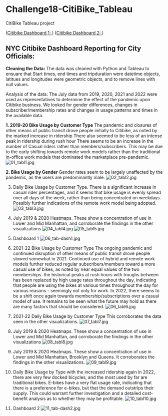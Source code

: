 # Challenge18-CitiBike_Tableau
 CitiBike Tableau project



([Citibike Dashboard 1: ](https://public.tableau.com/app/profile/david.kramer1831/viz/2019-20book/Dashboard1?publish=yes))
([Citibike Dashboard 2: ](https://public.tableau.com/app/profile/david.kramer1831/viz/202122CitibikeDashboard2/Dashboard1?publish=yes))

## <b><div>NYC Citibike Dashboard Reporting for City Officials:</div></b>

<b> Cleaning the Data:</b>
The data was cleaned with Python and Tableau to ensuare that Start times, end times and tripduration were datetime objects, latitues and longitudes were geometric objects, and to remove lines with null values.

Analysis of the data:
The July data from 2019, 2020, 2021 and 2022 were used as representatives to determine the effect of the pandemic upon Citibike business.  We looked for gender differences, changes in subscriber/membership rates and changes in usage patterns and times in the available data.

<b>1.  2019-20 Bike Usage by Customer Type</b>
The pandemic and closures of other means of public transit drove people initially to Citibike, as noted by the marked increase in ridership
There also seemed to be less of an intense peak in ridership during rush hour
There seems to be an increase in the number of Casual riders rather than members/subscribers.  This may be due to the early shifting towards remote work models rather than the traditional in-office work models that dominated the marketplace pre-pandemic.
![01_tabl1.jpg](Images/01_tabl1.jpg)



<b>2.  Bike Usage by Gender</b>
Gender rates seem to be largely unaffected by the pandemic, as the users are predominantly male.
![02_tabl2.jpg](Images/02_tabl2.jpg)




3.  Daily Bike Usage by Customer Type.
There is a significant increase in casual rider percentages, and it seems that bike usage is evenly spread over all days of the week, rather than being concentrated on weekdays.  Possibly further indications of the remote work model being adopted.
![03_tabl3.jpg](Images/03_tabl3.jpg)




4.  July 2019 & 2020 Heatmaps.
These show a concentration of use in Lower and Mid Manhattan, and corroborate the findings in the other visualizations
![04_tabl4.jpg](Images/04_tabl4.jpg)
![05_tabl5.jpg](Images/05_tabl5.jpg)




5.  Dashboard 1
![06_tab-dash1.jpg](Images/06_tab-dash1.jpg)




6.  2021-22 Bike Usage by Customer Type
The ongoing pandemic and continued disruption of other means of public transit drove people slowed somewhat in 2021.  Continued use of hybrid and remote work models further reduced regular subscribers/members toward a more casual use of bikes, as noted by near equal values of the two memberships.
the historical peaks at rush hours with troughs between has been replaced by high usage rates throughout the day, indicating that people are using the bikes at various times throughout the day for various reasons - seemingly not only for work.
In 2022, there seems to be a shift once again towards membership/subscriptions over a casual model of use.  It remains to be seen what the future may hold as there are many factors that should be considered.
![06_tabl6.jpg](Images/06_tabl6.jpg)




7.  2021-22 Daily Bike Usage by Customer Type
This corroborates the data seen in the other visualizations.
![07_tabl7.jpg](Images/07_tabl7.jpg)




8. July 2019 & 2020 Heatmaps.
These show a concentration of use in Lower and Mid Manhattan, and corroborate the findings in the other visualizations
![08_tabl8.jpg](Images/08_tabl8.jpg)




9.  July 2019 & 2020 Heatmaps.
These show a concentration of use in Lower and Mid Manhattan, Brooklyn and Queens.  It corroborates the findings in the other visualizations.
![09_tabl9.jpg](Images/09_tabl9.jpg)




10.  Daily Bike Usage by Type
with the increased ridership again in 2022, there are very few docked bicycles, and the most used by far are traditional bikes.  E-bikes have a very flat usage rate, indicating that there is a preference for e-bikes, but that the demand outstrips their supply.  This could warrant further investigation and a detailed cost-benefit analysis as to whether they may be profitable.
![10_tabl10.jpg](Images/10_tabl10.jpg)




11.  Dashboard 2
![11_tab-dash2.jpg](Images/11_tab-dash2.jpg)

